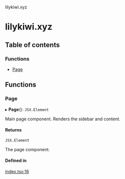 lilykiwi.xyz

# lilykiwi.xyz

## Table of contents

### Functions

- [Page](README.md#page)

## Functions

### Page

▸ **Page**(): `JSX.Element`

Main page component. Renders the sidebar and content.

#### Returns

`JSX.Element`

The page component.

#### Defined in

[index.tsx:16](https://github.com/lilykiwi/lilykiwi.xyz/blob/546562a/src/index.tsx#L16)
